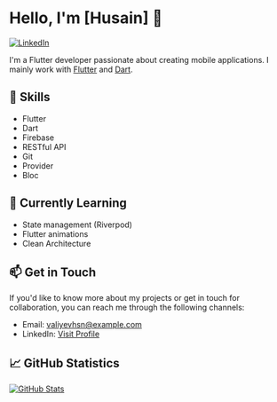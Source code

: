 
# Hello, I'm [Husain] 👋

[![LinkedIn](https://img.shields.io/badge/LinkedIn-Visit%20Profile-blue)](https://www.linkedin.com/in/huseynveliyev96/)


I'm a Flutter developer passionate about creating mobile applications. I mainly work with [Flutter](https://flutter.dev/) and [Dart](https://dart.dev/).

## 🚀 Skills

- Flutter
- Dart
- Firebase
- RESTful API
- Git
- Provider
- Bloc

## 🌱 Currently Learning

- State management (Riverpod)
- Flutter animations
- Clean Architecture

## 📫 Get in Touch

If you'd like to know more about my projects or get in touch for collaboration, you can reach me through the following channels:

- Email: valiyevhsn@example.com
- LinkedIn: [Visit Profile](https://www.linkedin.com/in/huseynveliyev96/)


## 📈 GitHub Statistics

[![GitHub Stats](https://github-readme-stats.vercel.app/api?username=Huseynveliyev&show_icons=true)](https://github.com/Huseynveliyev)


